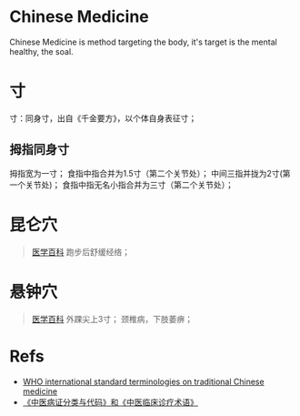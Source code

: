 # Chinese Medicine
Chinese Medicine is method targeting the body, it's target is the mental healthy, the soal.
# 寸
寸：同身寸，出自《千金要方》，以个体自身表征寸；

## 拇指同身寸
拇指宽为一寸；
食指中指合并为1.5寸（第二个关节处）；
中间三指并拢为2寸(第一个关节处)；
食指中指无名小指合并为三寸（第二个关节处）；

# 昆仑穴
> [医学百科](https://www.yixue.com/%E6%98%86%E4%BB%91%E7%A9%B4)
跑步后舒缓经络；
# 悬钟穴
> [医学百科](https://www.yixue.com/%E6%82%AC%E9%92%9F%E7%A9%B4)
外踝尖上3寸；
颈椎病，下肢萎痹；
# Refs
- [WHO international standard terminologies on traditional Chinese medicine](https://www.who.int/publications/i/item/9789240042322)
- [《中医病证分类与代码》和《中医临床诊疗术语》](https://www.gov.cn/zhengce/zhengceku/2020-11/24/content_5563703.htm)
